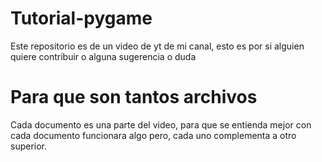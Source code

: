 # Tutorial-pygame
Este repositorio es de un video de yt de mi canal, esto es por si alguien quiere contribuir o alguna sugerencia o duda

# Para que son tantos archivos
Cada documento es una parte del video, para que se entienda mejor con cada documento funcionara algo pero, cada uno complementa a otro superior.
